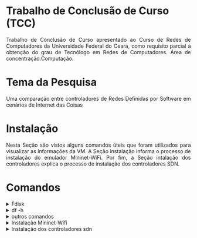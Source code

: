 # Trabalho de Conclusão de Curso (TCC)

<div align="justify">
Trabalho de Conclusão de Curso apresentado ao Curso de Redes de Computadores da Universidade Federal do Ceará, como requisito parcial à obtenção do grau de Tecnólogo em Redes de Computadores. Área de concentração:Computação.
</div>

# Tema da Pesquisa

<div align="justify">
Uma comparação entre controladores de Redes Definidas por Software em cenários de Internet das Coisas
</div>

# Instalação
<div align="justify">
Nesta Seção são vistos alguns comandos úteis que foram utilizados para visualizar as informações da VM. A Seção instalação informa o processo de instalação do emulador Mininet-WiFi. Por fim, a Seção intalação dos controladores explica o processo de instalação dos controladores SDN.
</div>

# Comandos

<details><summary>Fdisk</summary>
<p>


O programa **fdisk** é usado para a criação e manipulação de tabelas de partição. A execução do comando com o argumento -l  **“*`sudo fdisk -l`*”** lista as tabelas de partição descrevendo varias informações dentre elas a capacidade interna de armazenamento. Em continuação, Na Figura abaixo é possível visualizar o particionamento do disco */dev/xvda* em 3 outras partições, sendo denominadas de */dev/xvda1* que apresenta 37,9 *Gigabytes*, */dev/xvda2* e */dev/xvda5* apresentando cada uma 2,1 *Gigabytes*.

![text](https://github.com/RandelSouza/TCC/blob/master/img/hd_vm_fdisk.jpg)

<!-- div>
\begin{figure}[H]
	\caption{\label{hd_vm_fdisk}Espaço de armazenamento interno da VM utilizando o comando fdisk}
	\begin{center}
	    \includegraphics[scale=0.33]{figuras/hd_vm_fdisk.pdf}  
	\end{center}
	\legend{ Fonte: Próprio autor (2019).}
\end{figure}
</div-->

</p>
</details>

<details><summary>df -h</summary>
<p>

Outro comando que foi utilizado para visualizar a capacidade de armazenamento interno da VM foi o **`“*df -h”`**, que exibe a quantidade de espaço em disco disponível e a opção -h permite que os valores sejam legíveis para humanos, isto é, mostra os valores em potência de 1024. No entanto este comando não mostrou todas as partições e nem a capacidade total do disco.

![text](https://github.com/RandelSouza/TCC/blob/master/img/hd_vm.jpg)

<!-- div>
\begin{figure}[H]
	\caption{\label{hd_vm_df}Espaço de armazenamento interno da VM utilizando o comando df}
	\begin{center}
	    \includegraphics[scale=0.5]{figuras/hd_vm.pdf}  
	\end{center}
	\legend{ Fonte: Próprio autor (2019).}
\end{figure}
</div-->

</p>
</details>


<details><summary>outros comandos</summary>
<p>

A Figura \ref{ping6} mostra o final da execução de um comando \textit{ping6} no experimento do controlador Ryu com 26 nós IoT.

![text](https://github.com/RandelSouza/TCC/blob/master/img/ping2.jpg)

<!-- div>
\begin{figure}[H]
	\caption{\label{ping6}Comando \textit{ping6}}
	\begin{center}
	    \includegraphics[scale=0.36]{figuras/ping2.pdf}
	\end{center}
	\legend{Fonte: Próprio autor (2019).}
\end{figure}
</div-->

![text](https://github.com/RandelSouza/TCC/blob/master/img/free.jpg)

<!-- div>
\begin{figure}[H]
	\caption{\label{free}Comando \textit{free}}
	\begin{center}
	    \includegraphics[scale=0.33]{figuras/free.pdf}
	\end{center}
	\legend{Fonte: Próprio autor (2019).}
\end{figure}
</div-->

A Figura \ref{time} mostra, como exemplo, o comando \textit{time} sendo executado para sumarizar o tempo decorrido de execução do comando \textit{ls} e também o percentual de CPU.


![text](https://github.com/RandelSouza/TCC/blob/master/img/time.jpg)

<!-- div>
\begin{figure}[H]
	\caption{\label{time}Comando \textit{time}}
	\begin{center}
	    \includegraphics[scale=0.315]{figuras/time.pdf}
	\end{center}
	\legend{Fonte: Próprio autor (2019).}
\end{figure}
</div-->

</p>
</details>

<details><summary>Instalação Mininet-Wifi</summary>
<p>

\section{Instalação do Mininet-WiFi} \label{mininetwifi-insta}

Tendo a VM pré-configurada e em funcionamento, foi iniciado o passo de instalação do emulador Mininet-WiFi. O código fonte do Mininet-WiFi pode ser baixado pelo \textit{github} conforme a seguinte url “\textit{https://github.com/intrig-unicamp/mininet-wifi}”. Para clonar o Mininet-Wifi através da linha de comando é necessário ter o git instalado na VM, para isso utilizou-se o comando “\textit{sudo apt-get install git}”. Com o \textit{git} instalado foi realizado o comando para clonar o Mininet-WiFi para a VM. O comando para tal foi “\textit{git clone https://github.com/intrig-unicamp/mininet-wifi}”. Após isso, o passo subsequente foi entrar no diretório clonado com o comando “\textit{cd mininet-wifi}” e dentro do respectivo diretório existe um arquivo de instalação que fica em “\textit{util/install.sh}”. Este arquivo foi executado com o comando “\textit{sudo util/install.sh -Wlnfv6}”. Os argumentos passados configuram o \textit{script} de instalação para instalar as dependências \textit{wireless} com o -W, para instalar as dependencias do Mininet-WiFi com o -n, para instalar o \textit{OpenFlow} com o -f, para instalar o \textit{OpenvSwitch} com o -v, para instalar \textit{wmediumd} com -l e para instalar as ferramentas \textit{wpan} com o -6.

Depois do término da execução do arquivo de instalação do Mininet-WiFi, foi realizado um teste para verificar se o emulador estava realmente em pleno funcionamento. Entretanto, ao executar os exemplos de teste, houve um erro que persistia em todas as tentativas, o seguinte erro acontecia “\textit{command failed: Invalid argument }(-22)”. Para tentar reparar o erro, foi decidido fazer atualização na versão do sistema operacional da versão vigente até o momento que era a \textit{Ubuntu} 14.04 LTS para a versão \textit{Ubuntu} 16.04 LTS a atualização foi por motivo empírico
de já ter uma máquina real com a versão \textit{Ubuntu} 16.04 LTS com o emulador Mininet-WiFi em perfeito funcionamento. Então o processo de atualização foi realizado com os comandos presentes na Figura \ref{update_so}, e ao final da execução dos comandos da Figura \ref{update_so} a VM foi reinicializada com o comando “\textit{sudo reboot}”.

<!-- div>
\begin{figure}[H]
	\caption{\label{update_so}Atualizando o sistema operacional}
	\begin{center}
	    \includegraphics[scale=0.5]{figuras/update_so.pdf}  
	\end{center}
	\legend{Fonte: Próprio autor (2019).}
\end{figure}
</div-->

% parei a correção aqui.
Mesmo após a atualização do sistema operacional, o erro ainda acontecia, com isso, foi pesquisado o erro e encontrada a \textit{issue : command failed for 6LowPAN example} nela os desenvolvedores deram instruções para reexecutar o arquivo “\textit{util/install.sh}” utilizando somente o argumento -6, caso não tivesse passado este argumento por padrão, mas, também não funcionou. Então foi verificado pelos comentários que estavam conseguindo resolver o problema ao atualizar a versão do \textit{kernel}. Tendo isso em vista, foi feito o processo de atualização do \textit{kernel}. Os comandos utilizados estão presentes na Figura \ref{update_kernel}. A versão do \textit{kernel} depois da atualização ficou a 4.15.0-59-\textit{generic}, e realizando novamente os testes verificou-se um funcionamento normal dos exemplos sem o erro em questão.

![text](https://github.com/RandelSouza/TCC/blob/master/img/update_kernel.jpg)

<!-- div>
\begin{figure}[H]
	\caption{\label{update_kernel}Atualizando o \textit{kernel} do sistema}
	\begin{center}
	    \includegraphics[scale=0.4]{figuras/update_kernel.pdf}  
	\end{center}
	\legend{Fonte: Próprio autor (2019).}
\end{figure}
</div-->

</p>
</details>

<details><summary>Instalação dos controladores sdn</summary>
<p>

Possuindo então o ambiente de trabalho pré-configurado e tendo o emulador Mininet-WiFi instalado e sem erros, o passo seguinte foi a instalação dos controladores SDN, a descrição do processo de instalação dos controladores POX, Floodlight e Ryu é apresentada na Seção \ref{ctr-insta} e o teste de conectividade dos controladores citados pode ser consultado no APÊNDICE \ref{instalacaoapendicea}.

\section{Instalação dos controladores SDN} \label{ctr-insta}

Dando continuidade aos passos de execução, chegou-se ao ponto de instalação dos controladores SDN, em ordem foram instalados o Ryu, POX e Floodlight. A instalação do controlador Ryu não apresentou problema, necessitando de apenas 3 comandos. O primeiro comando foi utilizado para clonar o repositório do Ryu presente no \textit{github} com o comndo “\textit{git clone git://github.com/osrg/ryu.git}”, após isso, com o comando “\textit{cd ryu}” entrou-se na pasta clonada e por fim executou-se o arquivo de instalação com o seguinte comando “\textit{python ./setup.py install}”. Os comando estão exposto na Figura \ref{ryu_insta}.

![text](https://github.com/RandelSouza/TCC/blob/master/img/ryu_insta.jpg)

<!-- div>
\begin{figure}[H]
	\caption{\label{ryu_insta}Comandos instalação do Ryu}
	\begin{center}
	    \includegraphics[scale=0.4]{figuras/ryu_insta.pdf}  
	\end{center}
	\legend{Fonte: Próprio autor (2019).}
\end{figure}
</div-->

O segundo controlador a ser instalado foi o POX. Diferentemente do primeiro controlador instalado não contêm arquivos de instalação, tendo somente que fazer um clone do repositório presente no \textit{github}. O comando empregado para clonar o POX foi “\textit{git clone https://github.com/noxrepo/pox.git}” (Figura \ref{pox_insta}).

![text](https://github.com/RandelSouza/TCC/blob/master/img/pox_insta.jpg)

<!-- div>
\begin{figure}[H]
	\caption{\label{pox_insta}Comando instalação do POX}
	\begin{center}
	    \includegraphics[scale=0.4]{figuras/pox_insta.pdf}  
	\end{center}
	\legend{Fonte: Próprio autor (2019).}
\end{figure}
</div-->

Por fim, foi realizada a instalação do controlador Floodlight. De início, tentou-se instalar a versão \textit{master} do Floodlight com os comandos da Figura \ref{flood_insta}, porém ocorriam erros ao executar os comandos “\textit{git submodule init}”, “\textit{git submodule update}” e “\textit{ant}”. Ainda tentou-se pesquisar uma solução para resolver os erros de instalação, mas não houve sucesso nas pesquisas. Então partiu-se para a instalação da versão 1.2 do controlador Floodlight, para isso foi preciso somente modificar o primeiro comando apresentado na Figura \ref{flood_insta}, o comando ficou da seguinte forma “\textit{git clone -b v1.2 git://github.com/floodlight/floodlight.git}”. A versão 1.2 do controlador Floodlight foi instalada sem a ocorrência de erros. Em comparação aos dois controladores anteriormente instalados, o Floodlight apresentou um número maior de comandos para sua instalação.

![text](https://github.com/RandelSouza/TCC/blob/master/img/flood_insta.jpg)

<!-- div>
\begin{figure}[H]
	\caption{\label{flood_insta}Instalação Floodlight \textit{master}}
	\begin{center}
	    \includegraphics[scale=0.4]{figuras/flood_insta.pdf}  
	\end{center}
	\legend{Fonte: Próprio autor (2019).}
\end{figure}
<div--->

Finalizado o processo de instalação dos controladores Ryu, POX e Floodlight, o passo posterior foi a criação dos \textit{scripts} de automatização dos experimentos, a Seção \ref{scripts-experimentos} discute, o modelo empregado para a automatização dos experimentos, discorrendo também de informações importantes sobre os fatores e níveis empregados para o presente trabalho.
% fazer link mais detalhado com a ãSeo seguinte
</p>
</details>



